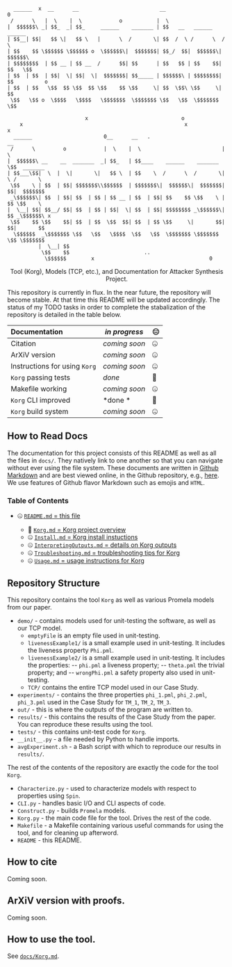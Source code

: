 ````
  ______  x  __      __                          __                    0            
 /      \   |  \    |  \            o           |  \                               
|  $$$$$$\ _| $$_  _| $$_     ______    _______ | $$   __   ______    ______       
| $$__| $$|   $$ \|   $$ \   |      \  /       \| $$  /  \ /      \  /      \      
| $$    $$ \$$$$$$ \$$$$$$ o  \$$$$$$\|  $$$$$$$| $$_/  $$|  $$$$$$\|  $$$$$$\     
| $$$$$$$$  | $$ __ | $$ __  /      $$| $$      | $$   $$ | $$    $$| $$   \$$     
| $$  | $$  | $$|  \| $$|  \|  $$$$$$$| $$_____ | $$$$$$\ | $$$$$$$$| $$          o 
| $$  | $$   \$$  $$ \$$  $$ \$$    $$ \$$     \| $$  \$$\ \$$     \| $$           
 \$$   \$$ o  \$$$$   \$$$$   \$$$$$$$  \$$$$$$$ \$$   \$$  \$$$$$$$ \$$           
                                                                                   
                         x                              o                           
    x                                                    x                     x     
  ______                       0__      __   .                        __           
 /      \         o            |  \    |  \                          |  \          
|  $$$$$$\ __    __  _______  _| $$_   | $$____    ______    _______  \$$  _______ 
| $$___\$$|  \  |  \|       \|   $$ \  | $$    \  /      \  /       \|  \ /       \
 \$$    \ | $$  | $$| $$$$$$$\\$$$$$$  | $$$$$$$\|  $$$$$$\|  $$$$$$$| $$|  $$$$$$$
 _\$$$$$$\| $$  | $$| $$  | $$ | $$ __ | $$  | $$| $$    $$ \$$    \ | $$ \$$    \ 
|  \__| $$| $$__/ $$| $$  | $$ | $$|  \| $$  | $$| $$$$$$$$ _\$$$$$$\| $$ _\$$$$$$\ x
 \$$    $$ \$$    $$| $$  | $$  \$$  $$| $$  | $$ \$$     \|       $$| $$|       $$
  \$$$$$$  _\$$$$$$$ \$$   \$$   \$$$$  \$$   \$$  \$$$$$$$ \$$$$$$$  \$$ \$$$$$$$ 
          |  \__| $$                                                               
           \$$    $$                        ..                                       
            \$$$$$$        x                                     0                  
````

<p align="center">Tool (Korg), Models (TCP, etc.), and Documentation for Attacker Synthesis Project.</p>

This repository is currently in flux.  In the near future, the repository will become stable.  At that time this README will be updated accordingly.  The status of my TODO tasks in order to complete the stabalization of the repository is detailed in the table below.
         
| Documentation                 | *in progress* | :expressionless:    |
|:------------------------------|---------------|---------------------|
| Citation                      | *coming soon* | :zipper_mouth_face: |
| ArXiV version                 | *coming soon* | :zipper_mouth_face: |
| Instructions for using `Korg` | *coming soon* | :zipper_mouth_face: |
| `Korg` passing tests          |*done*         | :sparkling_heart:   |
| Makefile working              | *coming soon* | :zipper_mouth_face: |
| `Korg` CLI improved           |*done       *  | :sparkling_heart:	  |
| `Korg` build system           | *coming soon* | :zipper_mouth_face: |

## How to Read Docs

The documentation for this project consists of this README as well as all the files in `docs/`.  They natively link to one another so that you can navigate without ever using the file system.  These documents are written in [Github Markdown](https://developer.github.com/v3/markdown/) and are best viewed online, in the Github repository, e.g., [here](https://github.com/maxvonhippel/AttackerSynthesis).  We use features of Github flavor Markdown such as emojis and `HTML`.

### Table of Contents

* :zipper_mouth_face: [`README.md` = this file](README.md)

	* :sparkling_heart: [`Korg.md` = Korg project overview](docs/Korg.md)
	* :zipper_mouth_face: [`Install.md` = Korg install instuctions](docs/Install.md)
	* :zipper_mouth_face: [`InterpretingOutputs.md` = details on Korg outputs](docs/InterpretingOutputs.md)
	* :zipper_mouth_face: [`Troubleshooting.md` = troubleshooting tips for Korg](docs/Troubleshooting.md)
	* :zipper_mouth_face: [`Usage.md` = usage instructions for Korg](docs/Usage.md)

## Repository Structure

This repository contains the tool `Korg` as well as various Promela models from our paper.

* `demo/` - contains models used for unit-testing the software, as well as our TCP model.
	- `emptyFile` is an empty file used in unit-testing.
	- `livenessExample1/` is a small example used in unit-testing.  It includes the liveness property `Phi.pml`.
	- `livenessExample2/` is a small example used in unit-testing.  It includes the properties:
		-- `phi.pml` a liveness property;
		-- `theta.pml` the trivial property; and
		-- `wrongPhi.pml` a safety property also used in unit-testing.
	- `TCP/` contains the entire TCP model used in our Case Study.
* `experiments/` - contains the three properties `phi_1.pml`, `phi_2.pml`, `phi_3.pml` used in the Case Study for `TM_1`, `TM_2`, `TM_3`.
* `out/` - this is where the outputs of the program are written to.
* `results/` - this contains the results of the Case Study from the paper.  You can reproduce these results using the tool.
* `tests/` - this contains unit-test code for `Korg`.
* `__init__.py` - a file needed by Python to handle imports.
* `avgExperiment.sh` - a Bash script with which to reproduce our results in `results/`.

The rest of the contents of the repository are exactly the code for the tool `Korg`.

* `Characterize.py` - used to characterize models with respect to properties using `Spin`.
* `CLI.py` - handles basic I/O and CLI aspects of code.
* `Construct.py` - builds `Promela` models.
* `Korg.py` - the main code file for the tool.  Drives the rest of the code.
* `Makefile` - a Makefile containing various useful commands for using the tool, and for cleaning up afterword.
* `README` - this README.

## How to cite

Coming soon.

## ArXiV version with proofs.

Coming soon.

## How to use the tool.

See [`docs/Korg.md`](docs/Korg.md).
